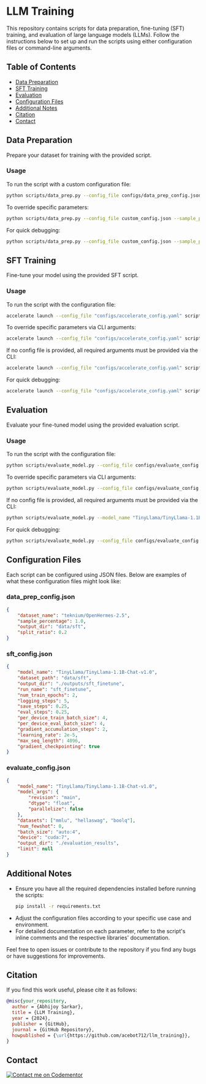 # LLM Training

This repository contains scripts for data preparation, fine-tuning (SFT) training, and evaluation of large language models (LLMs). Follow the instructions below to set up and run the scripts using either configuration files or command-line arguments.

## Table of Contents
- [Data Preparation](#data-preparation)
- [SFT Training](#sft-training)
- [Evaluation](#evaluation)
- [Configuration Files](#configuration-files)
- [Additional Notes](#additional-notes)
- [Citation](#citation)
- [Contact](#contact)

## Data Preparation

Prepare your dataset for training with the provided script.

### Usage

To run the script with a custom configuration file:
```sh
python scripts/data_prep.py --config_file configs/data_prep_config.json
```

To override specific parameters:
```sh
python scripts/data_prep.py --config_file custom_config.json --sample_percentage 0.1 --output_dir "custom_output_dir"
```

For quick debugging:
```sh
python scripts/data_prep.py --config_file custom_config.json --sample_percentage 0.1 --output_dir "data/debug"
```

## SFT Training

Fine-tune your model using the provided SFT script.

### Usage

To run the script with the configuration file:
```sh
accelerate launch --config_file "configs/accelerate_config.yaml" scripts/sft.py --config_file configs/sft_config.json
```

To override specific parameters via CLI arguments:
```sh
accelerate launch --config_file "configs/accelerate_config.yaml" scripts/sft.py --config_file configs/sft_config.json --num_train_epochs 3 --output_dir "custom_output_dir"
```

If no config file is provided, all required arguments must be provided via the CLI:
```sh
accelerate launch --config_file "configs/accelerate_config.yaml" scripts/sft.py --model_name "TinyLlama/TinyLlama-1.1B-Chat-v1.0" --dataset_path "data/sft" --output_dir "./outputs/sft_mmlu" --run_name "mmlu_finetune" --num_train_epochs 2 --logging_steps 5 --save_steps 0.25 --eval_steps 0.25 --per_device_train_batch_size 4 --per_device_eval_batch_size 4 --gradient_accumulation_steps 2 --learning_rate 2e-5 --max_seq_length 4096 --gradient_checkpointing true
```

For quick debugging:
```sh
accelerate launch --config_file "configs/accelerate_config.yaml" scripts/sft.py --num_train_epochs 1 --output_dir "./outputs/debug" --dataset_path "data/debug" --run_name "debug"
```

## Evaluation

Evaluate your fine-tuned model using the provided evaluation script.

### Usage

To run the script with the configuration file:
```sh
python scripts/evaluate_model.py --config_file configs/evaluate_config.json
```

To override specific parameters via CLI arguments:
```sh
python scripts/evaluate_model.py --config_file configs/evaluate_config.json --num_fewshot 5 --output_dir "custom_output_dir"
```

If no config file is provided, all required arguments must be provided via the CLI:
```sh
python scripts/evaluate_model.py --model_name "TinyLlama/TinyLlama-1.1B-Chat-v1.0" --model_args '{"revision": "main", "dtype": "float", "parallelize": true}' --datasets "mmlu,hellaswag,boolq" --num_fewshot 0 --batch_size "auto:4" --device "cuda:7" --output_dir "./evaluation_results" --limit 1.0
```

For quick debugging:
```sh
python scripts/evaluate_model.py --config_file configs/evaluate_config.json --num_fewshot 0 --datasets "mmlu" --limit 0.05
```

## Configuration Files

Each script can be configured using JSON files. Below are examples of what these configuration files might look like:

### data_prep_config.json
```json
{
    "dataset_name": "teknium/OpenHermes-2.5",
    "sample_percentage": 1.0,
    "output_dir": "data/sft",
    "split_ratio": 0.2
}
```

### sft_config.json
```json
{
    "model_name": "TinyLlama/TinyLlama-1.1B-Chat-v1.0",
    "dataset_path": "data/sft",
    "output_dir": "./outputs/sft_finetune",
    "run_name": "sft_finetune",
    "num_train_epochs": 2,
    "logging_steps": 5,
    "save_steps": 0.25,
    "eval_steps": 0.25,
    "per_device_train_batch_size": 4,
    "per_device_eval_batch_size": 4,
    "gradient_accumulation_steps": 2,
    "learning_rate": 2e-5,
    "max_seq_length": 4096,
    "gradient_checkpointing": true
}
```

### evaluate_config.json
```json
{
    "model_name": "TinyLlama/TinyLlama-1.1B-Chat-v1.0",
    "model_args": {
        "revision": "main",
        "dtype": "float",
        "parallelize": false
    },
    "datasets": ["mmlu", "hellaswag", "boolq"],
    "num_fewshot": 0,
    "batch_size": "auto:4",
    "device": "cuda:7",
    "output_dir": "./evaluation_results",
    "limit": null
}
```

## Additional Notes

- Ensure you have all the required dependencies installed before running the scripts:
  ```sh
  pip install -r requirements.txt
  ```
- Adjust the configuration files according to your specific use case and environment.
- For detailed documentation on each parameter, refer to the script's inline comments and the respective libraries' documentation.

Feel free to open issues or contribute to the repository if you find any bugs or have suggestions for improvements.

## Citation

If you find this work useful, please cite it as follows:
```bibtex
@misc{your_repository,
  author = {Abhijoy Sarkar},
  title = {LLM Training},
  year = {2024},
  publisher = {GitHub},
  journal = {GitHub Repository},
  howpublished = {\url{https://github.com/acebot712/llm_training}},
}
```

## Contact
[![Contact me on Codementor](https://www.codementor.io/m-badges/abhijoysarkar/find-me-on-cm-b.svg)](https://www.codementor.io/@abhijoysarkar?refer=badge)
